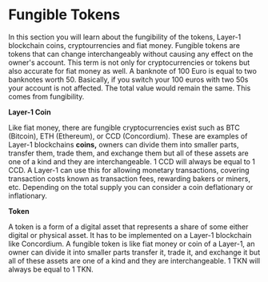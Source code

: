 # Fungible Tokens

In this section you will learn about the fungibility of the tokens, Layer-1 blockchain coins, cryptourrencies and fiat money. Fungible tokens are tokens that can change interchangeably without causing any effect on the owner's account. This term is not only for cryptocurrencies or tokens but also accurate for fiat money as well. A banknote of 100 Euro is equal to two banknotes worth 50. Basically, if you switch your 100 euros with two 50s your account is not affected. The total value would remain the same. This comes from fungibility.

**Layer-1 Coin**

Like fiat money, there are fungible cryptocurrencies exist such as BTC (Bitcoin), ETH (Ethereum), or CCD (Concordium). These are examples of Layer-1 blockchains **coins,** owners can divide them into smaller parts, transfer them, trade them, and exchange them but all of these assets are one of a kind and they are interchangeable. 1 CCD will always be equal to 1 CCD. A Layer-1 can use this for allowing monetary transactions, covering transaction costs known as transaction fees, rewarding bakers or miners, etc. Depending on the total supply you can consider a coin deflationary or inflationary.

**Token**

A token is a form of a digital asset that represents a share of some either digital or physical asset. It has to be implemented on a Layer-1 blockchain like Concordium. A fungible token is like fiat money or coin of a Layer-1, an owner can divide it into smaller parts transfer it, trade it, and exchange it but all of these assets are one of a kind and they are interchangeable. 1 TKN will always be equal to 1 TKN.
